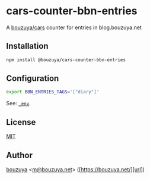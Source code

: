# cars-counter-bbn-entries

A [bouzuya/cars][] counter for entries in blog.bouzuya.net

## Installation

```bash
npm install @bouzuya/cars-counter-bbn-entries
```

## Configuration

```bash
export BBN_ENTRIES_TAGS='["diary"]'
```

See: [`_env`](_env).

## License

[MIT](LICENSE)

## Author

[bouzuya][user] &lt;[m@bouzuya.net][email]&gt; ([https://bouzuya.net/][url])

[user]: https://github.com/bouzuya
[email]: mailto:m@bouzuya.net
[url]: https://bouzuya.net/
[bouzuya/cars]: https://github.com/bouzuya/cars
